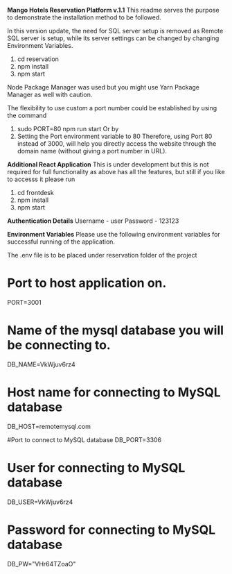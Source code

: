 **Mango Hotels Reservation Platform v.1.1**
This readme serves the purpose to demonstrate the installation method to be followed.

In this version update, the need for SQL server setup is removed as Remote SQL server is setup, while its server settings can be changed by changing Environment Variables.

1. cd reservation
2. npm install
3. npm start

Node Package Manager was used but you might use Yarn Package Manager as well with caution.

The flexibility to use custom a port number could be established by using the command
1. sudo PORT=80 npm run start
Or by
2. Setting the Port environment variable to 80
Therefore, using Port 80 instead of 3000, will help you directly access the website through the domain name (without giving a port number in URL).

**Additional React Application**
This is under development but this is not required for full functionality as above has all the features, but still if you like to accesss it please run

1. cd frontdesk
2. npm install
3. npm start

**Authentication Details**
Username - user
Password - 123123

**Environment Variables**
Please use the following environment variables for successful running of the application.

The .env file is to be placed under reservation folder of the project

# Port to host application on.
PORT=3001

# Name of the mysql database you will be connecting to.
DB_NAME=VkWjuv6rz4

# Host name for connecting to MySQL database
DB_HOST=remotemysql.com

#Port to connect to MySQL database
DB_PORT=3306

# User for connecting to MySQL database
DB_USER=VkWjuv6rz4

# Password for connecting to MySQL database
DB_PW="VHr64TZoaO"